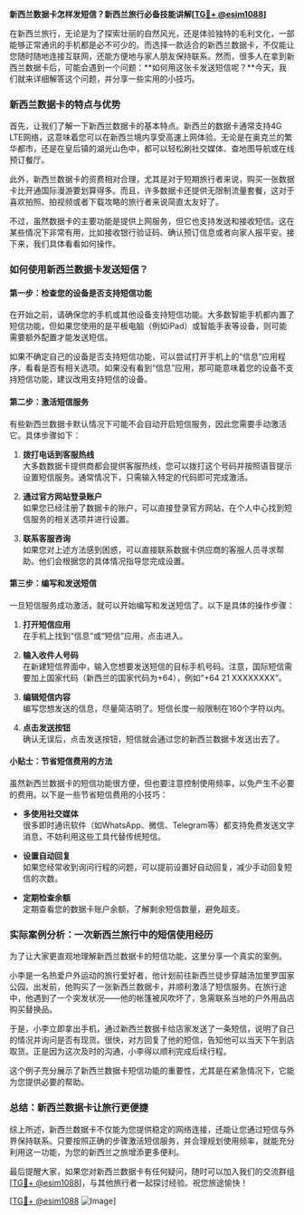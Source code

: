 **新西兰数据卡怎样发短信？新西兰旅行必备技能讲解[[TG💪+ @esim1088](https://t.me/s/esim1088)]**

在新西兰旅行，无论是为了探索壮丽的自然风光，还是体验独特的毛利文化，一部能够正常通讯的手机都是必不可少的。而选择一款适合的新西兰数据卡，不仅能让您随时随地连接互联网，还能方便地与家人朋友保持联系。然而，很多人在拿到新西兰数据卡后，可能会遇到一个问题：**如何用这张卡发送短信呢？**今天，我们就来详细解答这个问题，并分享一些实用的小技巧。

### 新西兰数据卡的特点与优势

首先，让我们了解一下新西兰数据卡的基本特点。新西兰的数据卡通常支持4G LTE网络，这意味着您可以在新西兰境内享受高速上网体验。无论是在奥克兰的繁华都市，还是在皇后镇的湖光山色中，都可以轻松刷社交媒体、查地图导航或在线预订餐厅。

此外，新西兰数据卡的资费相对合理，尤其是对于短期旅行者来说，购买一张数据卡比开通国际漫游要划算得多。而且，许多数据卡还提供无限制流量套餐，这对于喜欢拍照、拍视频或者下载攻略的旅行者来说简直太友好了。

不过，虽然数据卡的主要功能是提供上网服务，但它也支持发送和接收短信。这在某些情况下非常有用，比如接收银行验证码、确认预订信息或者向家人报平安。接下来，我们具体看看如何操作。

### 如何使用新西兰数据卡发送短信？

#### 第一步：检查您的设备是否支持短信功能

在开始之前，请确保您的手机或其他设备支持短信功能。大多数智能手机都内置了短信功能，但如果您使用的是平板电脑（例如iPad）或智能手表等设备，则可能需要额外配置才能发送短信。

如果不确定自己的设备是否支持短信功能，可以尝试打开手机上的“信息”应用程序，看看是否有相关选项。如果没有看到“信息”应用，那可能意味着您的设备不支持短信功能，建议改用支持短信的设备。

#### 第二步：激活短信服务

有些新西兰数据卡默认情况下可能不会自动开启短信服务，因此您需要手动激活它。具体步骤如下：

1. **拨打电话到客服热线**  
   大多数数据卡提供商都会提供客服热线，您可以拨打这个号码并按照语音提示设置短信服务。通常情况下，只需输入特定的代码即可完成激活。

2. **通过官方网站登录账户**  
   如果您已经注册了数据卡的账户，可以直接登录官方网站，在个人中心找到短信服务的相关选项并进行设置。

3. **联系客服咨询**  
   如果您对上述方法感到困惑，可以直接联系数据卡供应商的客服人员寻求帮助。他们会根据您的具体情况指导您完成设置。

#### 第三步：编写和发送短信

一旦短信服务成功激活，就可以开始编写和发送短信了。以下是具体的操作步骤：

1. **打开短信应用**  
   在手机上找到“信息”或“短信”应用，点击进入。

2. **输入收件人号码**  
   在新建短信界面中，输入您想要发送短信的目标手机号码。注意，国际短信需要加上国家代码（新西兰的国家代码为+64），例如“+64 21 XXXXXXXX”。

3. **编辑短信内容**  
   编写您想发送的信息，尽量简洁明了。短信长度一般限制在160个字符以内。

4. **点击发送按钮**  
   确认无误后，点击发送按钮，短信就会通过您的新西兰数据卡发送出去了。

#### 小贴士：节省短信费用的方法

虽然新西兰数据卡的短信功能很方便，但也要注意控制使用频率，以免产生不必要的费用。以下是一些节省短信费用的小技巧：

- **多使用社交媒体**  
  很多即时通讯软件（如WhatsApp、微信、Telegram等）都支持免费发送文字消息，不妨利用这些工具代替传统短信。

- **设置自动回复**  
  如果您经常收到询问行程的问题，可以提前设置好自动回复，减少手动回复短信的次数。

- **定期检查余额**  
  定期查看您的数据卡账户余额，了解剩余短信数量，避免超支。

### 实际案例分析：一次新西兰旅行中的短信使用经历

为了让大家更直观地理解新西兰数据卡的短信功能，这里分享一个真实的案例。

小李是一名热爱户外运动的旅行爱好者，他计划前往新西兰徒步穿越汤加里罗国家公园。出发前，他购买了一张新西兰数据卡，并顺利激活了短信服务。在旅行途中，他遇到了一个突发状况——他的帐篷被风吹坏了，急需联系当地的户外用品店购买替换品。

于是，小李立即拿出手机，通过新西兰数据卡给店家发送了一条短信，说明了自己的情况并询问是否有现货。很快，对方回复了他的短信，告知他可以当天下午到店取货。正是因为这次及时的沟通，小李得以顺利完成后续行程。

这个例子充分展示了新西兰数据卡短信功能的重要性，尤其是在紧急情况下，它能为您提供必要的帮助。

### 总结：新西兰数据卡让旅行更便捷

综上所述，新西兰数据卡不仅能为您提供稳定的网络连接，还能让您通过短信与外界保持联系。只要按照正确的步骤激活短信服务，并合理规划使用频率，就能充分利用这一功能，为您的新西兰之旅增添更多便利。

最后提醒大家，如果您对新西兰数据卡有任何疑问，随时可以加入我们的交流群组[[TG💪+ @esim1088](https://t.me/s/esim1088)]，与其他旅行者一起探讨经验。祝您旅途愉快！

[[TG💪+ @esim1088](https://t.me/s/esim1088) ![Image](https://i.postimg.cc/4NQfJmqS/Snipaste-2025-05-13-00-14-12.png)]